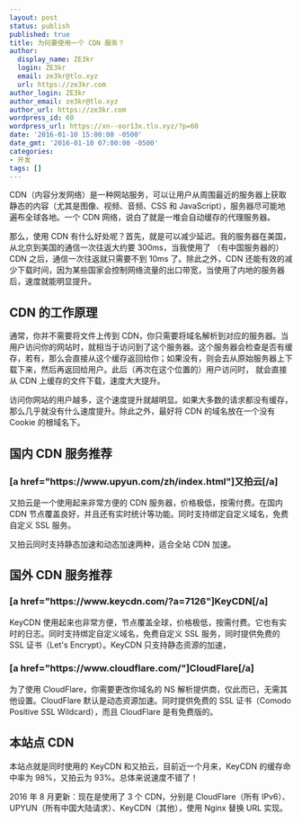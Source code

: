 ```yaml
---
layout: post
status: publish
published: true
title: 为何要使用一个 CDN 服务？
author:
  display_name: ZE3kr
  login: ZE3kr
  email: ze3kr@tlo.xyz
  url: https://ze3kr.com
author_login: ZE3kr
author_email: ze3kr@tlo.xyz
author_url: https://ze3kr.com
wordpress_id: 60
wordpress_url: https://xn--oor13x.tlo.xyz/?p=60
date: '2016-01-10 15:00:00 -0500'
date_gmt: '2016-01-10 07:00:00 -0500'
categories:
- 开发
tags: []
---
```

<p>CDN（内容分发网络）是一种网站服务，可以让用户从周围最近的服务器上获取静态的内容（尤其是图像、视频、音频、CSS 和 JavaScript），服务器尽可能地遍布全球各地。一个 CDN 网络，说白了就是一堆会自动缓存的代理服务器。</p>
<p>那么，使用 CDN 有什么好处呢？首先，就是可以减少<!--more-->延迟。我的服务器在美国，从北京到美国的通信一次往返大约要 300ms，当我使用了 （有中国服务器的）CDN 之后，通信一次往返就只需要不到 10ms 了。除此之外，CDN 还能有效的减少下载时间，因为某些国家会控制网络流量的出口带宽，当使用了内地的服务器后，速度就能明显提升。</p>
<h2>CDN 的工作原理</h2>
<p>通常，你并不需要将文件上传到 CDN，你只需要将域名解析到对应的服务器。当用户访问你的网站时，就相当于访问到了这个服务器。这个服务器会检查是否有缓存，若有，那么会直接从这个缓存返回给你；如果没有，则会去从原始服务器上下载下来，然后再返回给用户。此后（再次在这个位置的）用户访问时， 就会直接从 CDN 上缓存的文件下载，速度大大提升。</p>
<p>访问你网站的用户越多，这个速度提升就越明显。如果大多数的请求都没有缓存，那么几乎就没有什么速度提升。除此之外，最好将 CDN 的域名放在一个没有 Cookie 的根域名下。</p>
<h2>国内 CDN 服务推荐</h2>
<h3>[a href="https://www.upyun.com/zh/index.html"]又拍云[/a]</h3>
<p>又拍云是一个使用起来非常方便的 CDN 服务器，价格极低，按需付费。在国内 CDN 节点覆盖良好，并且还有实时统计等功能。同时支持绑定自定义域名，免费自定义 SSL 服务。</p>
<p>又拍云同时支持静态加速和动态加速两种，适合全站 CDN 加速。</p>
<h2>国外 CDN 服务推荐</h2>
<h3>[a href="https://www.keycdn.com/?a=7126"]KeyCDN[/a]</h3>
<p>KeyCDN 使用起来也非常方便，节点覆盖全球，价格极低，按需付费。它也有实时的日志。同时支持绑定自定义域名，免费自定义 SSL 服务，同时提供免费的 SSL 证书（Let's Encrypt）。KeyCDN 只支持静态资源的加速，</p>
<h3>[a href="https://www.cloudflare.com/"]CloudFlare[/a]</h3>
<p>为了使用 CloudFlare，你需要更改你域名的 NS 解析提供商，仅此而已，无需其他设置。CloudFlare 默认是动态资源加速。同时提供免费的 SSL 证书（Comodo Positive SSL Wildcard），而且 CloudFlare 是有免费版的。</p>
<h2>本站点 CDN</h2>
<p>本站点就是同时使用的 KeyCDN 和又拍云，目前近一个月来，KeyCDN 的缓存命中率为 98%，又拍云为 93%。总体来说速度不错了！</p>
<p>2016 年 8 月更新：现在是使用了 3 个 CDN，分别是 CloudFlare（所有 IPv6）、UPYUN（所有中国大陆请求）、KeyCDN（其他），使用 Nginx 替换 URL 实现。</p>
